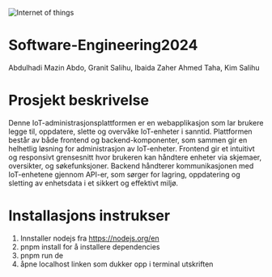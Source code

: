 ![Internet of things](https://media.licdn.com/dms/image/C5112AQGiHCoRUbQbTg/article-cover_image-shrink_600_2000/0/1520061450672?e=2147483647&v=beta&t=H-qJ6m8bJX2aYpuNaMywfSRi5m9OZan3GcWheh0MSlk)
# Software-Engineering2024
Abdulhadi Mazin Abdo, Granit Salihu, Ibaida Zaher Ahmed Taha, Kim Salihu

# Prosjekt beskrivelse
Denne IoT-administrasjonsplattformen er en webapplikasjon som lar brukere legge til, oppdatere, slette og overvåke IoT-enheter i sanntid. Plattformen består av både frontend og backend-komponenter, som sammen gir en helhetlig løsning for administrasjon av IoT-enheter. Frontend gir et intuitivt og responsivt grensesnitt hvor brukeren kan håndtere enheter via skjemaer, oversikter, og søkefunksjoner. Backend håndterer kommunikasjonen med IoT-enhetene gjennom API-er, som sørger for lagring, oppdatering og sletting av enhetsdata i et sikkert og effektivt miljø.

# Installasjons instrukser
1. Innstaller nodejs fra https://nodejs.org/en
2. pnpm install for å installere dependencies
3. pnpm run de
4. åpne localhost linken som dukker opp i terminal utskriften